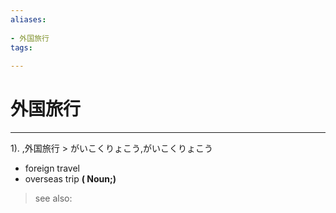 ```yaml
---
aliases:
    
- 外国旅行
tags:
    
---
```


# 外国旅行
---
1).
,外国旅行 > がいこくりょこう,がいこくりょこう

- foreign travel
- overseas trip
**( Noun;)**
> see also: 
            